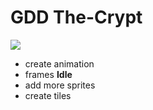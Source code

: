# GDD The-Crypt

![](https://github.com/odiegosilva1/The-Crypt-2D/blob/main/game/asstes/title01.gif?raw=true)

- create animation
- frames
  **Idle**
- add more sprites
- create tiles 


